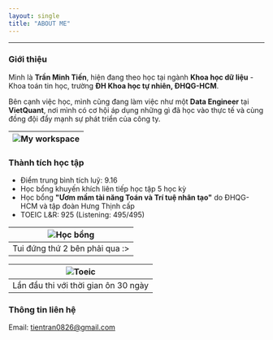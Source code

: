 ```yaml
---
layout: single
title: "ABOUT ME"
---
```


--------------------------------
### Giới thiệu

Mình là **Trần Minh Tiến**, hiện đang theo học tại ngành **Khoa học dữ liệu** - Khoa toán tin học, trường **ĐH Khoa học tự nhiên, ĐHQG-HCM**. 

Bên cạnh việc học, mình cũng đang làm việc như một **Data Engineer** tại **VietQuant**, nơi mình có cơ hội áp dụng những gì đã học vào thực tế và cùng đồng đội đẩy mạnh sự phát triển của công ty.

| ![My workspace](/images/workspace.JPG) |
|:--:|

### Thành tích học tập
- Điểm trung bình tích luỹ: 9.16
- Học bổng khuyến khích liên tiếp học tập 5 học kỳ 
- Học bổng **"Ươm mầm tài năng Toán và Trí tuệ nhân tạo"** do ĐHQG-HCM và tập đoàn Hưng Thịnh cấp
- TOEIC L&R: 925 (Listening: 495/495)

| ![Học bổng](/images/hocbong.jpg) |
|:--:|
| Tui đứng thứ 2 bên phải qua :> |

| ![Toeic](/images/toeic.jpg) |
|:--:|
| Lần đầu thi với thời gian ôn 30 ngày |


### Thông tin liên hệ
Email: tientran0826@gmail.com